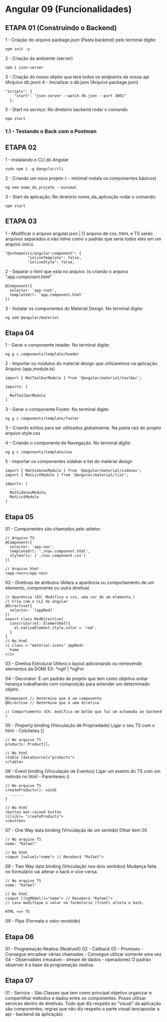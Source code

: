 # Angular 09 (Funcionalidades)

## ETAPA 01 (Construindo o Backend)
1 - Criação do arquivo package.json (Pasta backend) pelo terminal digite:
```
npm init -y
```
2 - Criação do ambiente (server)
```
npm i json-server
```
3 - Criação do nosso objeto que terá todos os endpoints da nossa api (Arquivo db.json)
4 - Inicializar o db.json (Arquivo package.json)
```
"scripts": {
    "start": "json-server --watch db.json --port 3001"
  },
```
5 - Start no serviço: No diretório backend rodar o comando.
```
npm start
```
### 1.1 - Testando o Back com o Postman

## ETAPA 02
1 - Instalando o CLI do Angular
```
sudo npm i -g @angular/cli
```
2 - Criando um novo projeto (-- minimal instala os componentes básicos)
```
ng new nome_do_projeto --minimal
```
3 - Start da aplicação: No diretório nome_da_aplicação rodar o comando:
```
npm start
```

## ETAPA 03
1 - Modificar o arquivo angular.json | O arquivo de css, html, e TS serão arquivos separados e não inline como o padrão que seria todos eles em um arquivo único.
```
"@schematics/angular:component": {
          "inlineTemplate": false,
          "inlineStyle": false,
```
2 - Separar o html que esta no arquivo .ts criando o arquivo "app.component.html"
```
@Component({
  selector: 'app-root',
  templateUrl: 'app.component.html'
})
```
3 - Instalar os componentes do Material Design. No terminal digite:
```
ng add @angular/material
```

## Etapa 04
1 - Gerar o componente header. No terminal digite:
```
ng g c components/template/header
```

2 - Importar os módulos do material design que utilizaremos na aplicação. Arquivo (app,module.ts)
```
import { MatToolbarModule } from '@angular/material/toolbar';

imports: [
  ...
  MatToolbarModule
]
```

3 - Gerar o componente Footer. No terminal digite:
```
ng g c components/template/footer
```

3 - Criando estilos para ser utilizados globalmente. Na pasta raiz do projeto arquivo style.css

4 - Criando o componente de Navegação. No terminal digite:
```
ng g c components/template/nav
```

5 - Importar os componentes sidebar e list do material design
```
import { MatSidenavModule } from '@angular/material/sidenav';
import { MatListModule } from '@angular/material/list';

imports: [
  ...
  MatSidenavModule,
  MatListModule
]
```

## Etapa 05
01 - Componentes são chamados pelo seletor:
```
// Arquivo TS
@Component({
  selector: 'app-nav',
  templateUrl: './nav.component.html',
  styleUrls: ['./nav.component.css']
})

// Arquivo html
<app-nav></app-nav>
```

02 - Diretivas de atributos (Altera a aparência ou comportamento de um elemento, componente ou outra diretiva)
```
// Aparência (EX: Modifica o css, uma cor de um elemento.)
// Cria com o CLI do angular
@Directive({
  selector: '[appRed]'
})
export class RedDirective{
  construtor(el: ElementRef){
    el.nativeElement.style.color = 'red',
  }
}
// No html
<i class = "material-icons" appRed>
  home
</i>
```

03 - Diretiva Estrutural (Altera o layout adicionando ou removendo elementos da DOM)
EX: *ngIf | *ngFor

04 - Decorator: É um padrão de projeto que tem como objetivo evitar herança trabalhando com composição para extender um determinado objeto.
```
@Component // Determina que é um componente
@Directive // Determina que é uma diretiva

// Comportamento (EX: modifica um botão que faz um achamada ao backend )
```

05 - Property binding (Vinculação de Propriedade)
Ligar o seu TS com o html - Colchetes []
```
// No arquivo TS
products: Praduct[];

// No html
<table [dataSource]="products">
</table>
```

06 - Event binding (Vinculação de Eventos)
Ligar um evento do TS com um método no html - Parenteses ()
```
// No arquivo TS
createProducts(): void{
  ......
}

// No html
<button mat-raised button
(click)= "createProducts">
</button>
```

07 - One Way data binding (Vinculação de um sentido)
Olhar item 05
```
// No arquivo TS
nome: "Rafael"

// No html
<imput [value]="nome"> // Receberá "Rafael">
```
08 - Two Way data binding (Vinculação nos dois sentidos)
Mudança feita no formulário vai alterar o back e vice-versa.
```
// No arquivo TS
nome: "Rafael"

// No html
<imput [(ngMOdel)]="nome"> // Receberá "Rafael">
// caso modifique o valor no formulario (front) altera o back.

HTML <=> TS
```

09 - Pipe (Formata o valor recebido)

## Etapa 06

01 - Programação Reativa (ReativeX)
02 - Callback
05 - Promises - Consegue encadear vãrias chamadas - Consegue utilizar somente uma vez
04 - Observables (reusável - stream de dados - operadores) O padrão observer é a base da programação reativa.

## Etapa 07

01 - Service - São Classes que tem como principal objetivo organizar e compartilhar  métodos e dados entre os componentes. Posso utilizar services dentro de diretivas. Tudo que diz respeito ao "visual" da aplicação são componentes; regras que não diz respeito a parte visual (encapsular a api - backend da aplicação)

